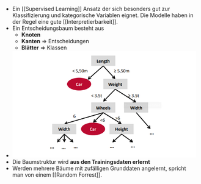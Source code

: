 - Ein [[Supervised Learning]] Ansatz der sich besonders gut zur Klassifizierung und kategorische Variablen eignet. Die Modelle haben in der Regel eine gute [[Interpretierbarkeit]].
- Ein Entscheidungsbaum besteht aus
	- **Knoten**
	- **Kanten** => Entscheidungen
	- **Blätter** => Klassen
- ![image.png](../assets/image_1647857515618_0.png)
- Die Baumstruktur wird **aus den Trainingsdaten erlernt**
- Werden mehrere Bäume mit zufälligen Grunddaten angelernt, spricht man von einem [[Random Forrest]].
